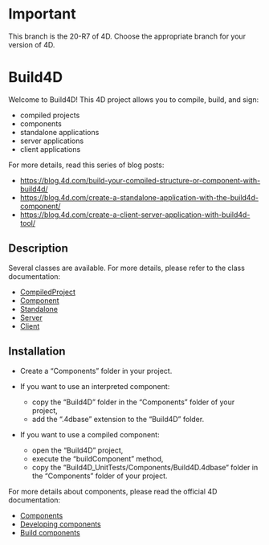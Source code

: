 # Important

This branch is the 20-R7 of 4D.
Choose the appropriate branch for your version of 4D.

# Build4D

Welcome to Build4D! This 4D project allows you to compile, build, and sign:
* compiled projects
* components
* standalone applications
* server applications
* client applications

For more details, read this series of blog posts:
* https://blog.4d.com/build-your-compiled-structure-or-component-with-build4d/
* https://blog.4d.com/create-a-standalone-application-with-the-build4d-component/
* https://blog.4d.com/create-a-client-server-application-with-build4d-tool/

## Description

Several classes are available. For more details, please refer to the class documentation:
* [CompiledProject](./Build4D/Documentation/Classes/CompiledProject.md)
* [Component](./Build4D/Documentation/Classes/Component.md)
* [Standalone](./Build4D/Documentation/Classes/Standalone.md)
* [Server](./Build4D/Documentation/Classes/Server.md)
* [Client](./Build4D/Documentation/Classes/Client.md)


## Installation

* Create a “Components” folder in your project.

* If you want to use an interpreted component: 
  * copy the “Build4D” folder in the “Components” folder of your project, 
  * add the “.4dbase” extension to the “Build4D” folder.

* If you want to use a compiled component:
  * open the “Build4D” project, 
  * execute the “buildComponent” method,
  * copy the “Build4D_UnitTests/Components/Build4D.4dbase“ folder in the “Components” folder of your project.


For more details about components, please read the official 4D documentation:
* [Components](https://developer.4d.com/docs/Concepts/components/)
* [Developing components](https://developer.4d.com/docs/Extensions/develop-components)
* [Build components](https://developer.4d.com/docs/Desktop/building#build-component)
